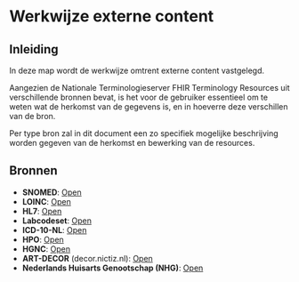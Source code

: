 # Werkwijze externe content
## Inleiding
In deze map wordt de werkwijze omtrent externe content vastgelegd.

Aangezien de Nationale Terminologieserver FHIR Terminology Resources uit verschillende bronnen bevat, is het voor de gebruiker essentieel om te weten wat de herkomst van de gegevens is, en in hoeverre deze verschillen van de bron.

Per type bron zal in dit document een zo specifiek mogelijke beschrijving worden gegeven van de herkomst en bewerking van de resources.

## Bronnen
- __SNOMED__: [Open](snomed.md)
- __LOINC__: [Open](loinc.md)
- __HL7__: [Open](hl7.md)
- __Labcodeset__: [Open](labcodeset.md)
- __ICD-10-NL__: [Open](icd-10-nl.md)
- __HPO__: [Open](hpo.md)
- __HGNC__: [Open](hgnc.md)
- __ART-DECOR__ (decor.nictiz.nl): [Open](nictiz-art-decor.md)
- __Nederlands Huisarts Genootschap (NHG)__: [Open](https://referentiemodel.nhg.org/)
